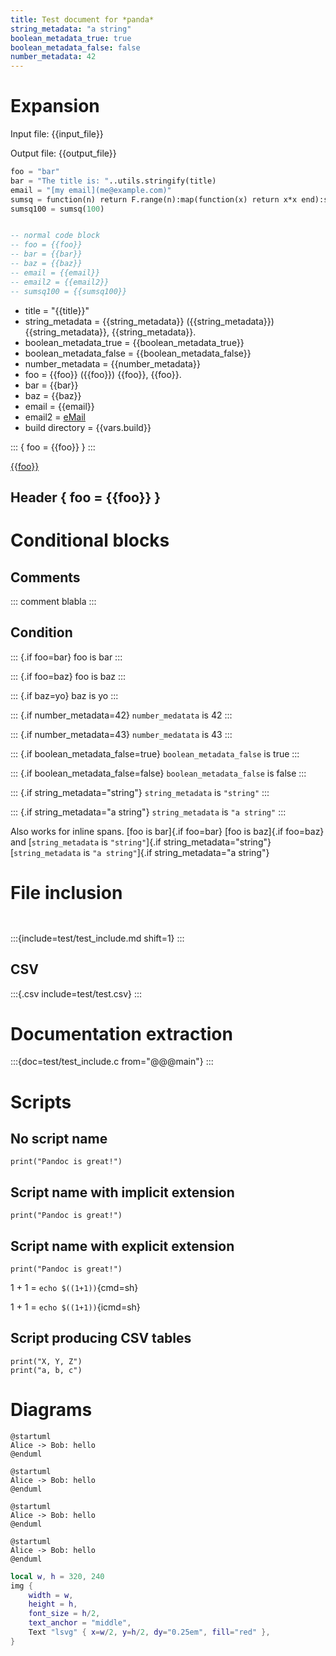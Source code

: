 ```yaml
---
title: Test document for *panda*
string_metadata: "a string"
boolean_metadata_true: true
boolean_metadata_false: false
number_metadata: 42
---
```


# Expansion

Input file: {{input_file}}

Output file: {{output_file}}

```meta
foo = "bar"
bar = "The title is: "..utils.stringify(title)
email = "[my email](me@example.com)"
sumsq = function(n) return F.range(n):map(function(x) return x*x end):sum() end
sumsq100 = sumsq(100)
```

```{.meta include=test/test.lua}
```

```lua
-- normal code block
-- foo = {{foo}}
-- bar = {{bar}}
-- baz = {{baz}}
-- email = {{email}}
-- email2 = {{email2}}
-- sumsq100 = {{sumsq100}}
```

- title = "{{title}}"
- string\_metadata = {{string_metadata}} ({{string_metadata}}) {{string_metadata}}, {{string_metadata}}.
- boolean\_metadata\_true = {{boolean_metadata_true}}
- boolean\_metadata\_false = {{boolean_metadata_false}}
- number\_metadata = {{number_metadata}}
- foo = {{foo}} ({{foo}}) {{foo}}, {{foo}}.
- bar = {{bar}}
- baz = {{baz}}
- email = {{email}}
- email2 = [eMail](mailto:{{email2}})
- build directory = {{vars.build}}

::: { foo = {{foo}} }
:::

[{{foo}}]({{foo}}/index.html)

## Header { foo = {{foo}} }

# Conditional blocks

## Comments

::: comment
blabla
:::

## Condition

::: {.if foo=bar}
foo is bar
:::

::: {.if foo=baz}
foo is baz
:::

::: {.if baz=yo}
baz is yo
:::

::: {.if number_metadata=42}
`number_medatata` is 42
:::

::: {.if number_metadata=43}
`number_medatata` is 43
:::

::: {.if boolean_metadata_false=true}
`boolean_metadata_false` is true
:::

::: {.if boolean_metadata_false=false}
`boolean_metadata_false` is false
:::

::: {.if string_metadata="string"}
`string_metadata` is `"string"`
:::

::: {.if string_metadata="a string"}
`string_metadata` is `"a string"`
:::

Also works for inline spans.
[foo is bar]{.if foo=bar}
[foo is baz]{.if foo=baz}
and
[`string_metadata` is `"string"`]{.if string_metadata="string"}
[`string_metadata` is `"a string"`]{.if string_metadata="a string"}

# File inclusion

```{.c include=test/test_include.c from=15}
```

```{include=test/test_include.c pattern="(main).-(%b{})" format="%1 = %2"}
```

:::{include=test/test_include.md shift=1}
:::

## CSV

:::{.csv include=test/test.csv}
:::

# Documentation extraction

:::{doc=test/test_include.c from="@@@main"}
:::

# Scripts

## No script name

```{.class cmd="python"}
print("Pandoc is great!")
```

## Script name with implicit extension

```{.class cmd="python %s"}
print("Pandoc is great!")
```

## Script name with explicit extension

```{.class cmd="python %s.py"}
print("Pandoc is great!")
```

1 + 1 = `echo $((1+1))`{cmd=sh}

1 + 1 = `echo $((1+1))`{icmd=sh}

## Script producing CSV tables

```{.python .csv icmd="python"}
print("X, Y, Z")
print("a, b, c")
```

# Diagrams

```{render="{{plantuml}}" caption="Alice & Bob"}
@startuml
Alice -> Bob: hello
@enduml
```

```{render="{{plantuml}}" name="test-bob-and-alice" caption="Alice & Bob"}
@startuml
Alice -> Bob: hello
@enduml
```

```{render="{{plantuml}}" caption="Alice & Bob" alt="Alternative description" target="http://example.com"}
@startuml
Alice -> Bob: hello
@enduml
```

```{render="{{plantuml}}" name="test-bob-and-alice" caption="Alice & Bob" alt="Alternative description" target="http://example.com"}
@startuml
Alice -> Bob: hello
@enduml
```

```{.lua render="{{lsvg}}"}
local w, h = 320, 240
img {
    width = w,
    height = h,
    font_size = h/2,
    text_anchor = "middle",
    Text "lsvg" { x=w/2, y=h/2, dy="0.25em", fill="red" },
}
```
